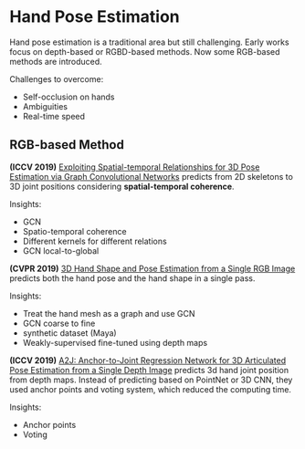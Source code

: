 # Hand Pose Estimation
Hand pose estimation is a traditional area but still challenging.  Early works focus on depth-based or RGBD-based methods. Now some RGB-based methods are introduced.

Challenges to overcome:
+ Self-occlusion on hands 
+ Ambiguities
+ Real-time speed

## RGB-based Method
**(ICCV 2019)** [Exploiting Spatial-temporal Relationships for 3D Pose Estimation via Graph Convolutional Networks][1] predicts from 2D skeletons to 3D joint positions considering **spatial-temporal coherence**.

Insights:
+ GCN
+ Spatio-temporal coherence
+ Different kernels for different relations
+ GCN local-to-global

 **(CVPR 2019)** [3D Hand Shape and Pose Estimation from a Single RGB Image][2] predicts both the hand pose and the hand shape in a single pass.

Insights:
+ Treat the hand mesh as a graph and use GCN
+ GCN coarse to fine
+ synthetic dataset (Maya)
+ Weakly-supervised fine-tuned using depth maps

**(ICCV 2019)**  [A2J: Anchor-to-Joint Regression Network for 3D Articulated Pose Estimation from a Single Depth Image][3] predicts 3d hand joint position from depth maps. Instead of predicting based on PointNet or 3D CNN, they used anchor points and voting system, which reduced the computing time.

Insights:
+ Anchor points
+ Voting

[1]:	https://cse.buffalo.edu/~jsyuan/papers/2019/Exploiting_Spatial-temporal_Relationships_for_3D_Pose_Estimation_via_Graph_Convolutional_Networks.pdf
[2]:	https://arxiv.org/abs/1903.00812
[3]:	https://arxiv.org/abs/1908.09999